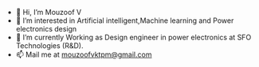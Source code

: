 - 👋 Hi, I’m Mouzoof V
- 👀 I’m interested in Artificial intelligent,Machine learning and Power electronics design
- 🌱 I’m currently Working as Design engineer in power electronics at SFO Technologies (R&D).
- 📫 Mail me at mouzoofvktpm@gmail.com

<!---
mouzoofv88/mouzoofv88 is a ✨ special ✨ repository because its `README.md` (this file) appears on your GitHub profile.
You can click the Preview link to take a look at your changes.
--->
